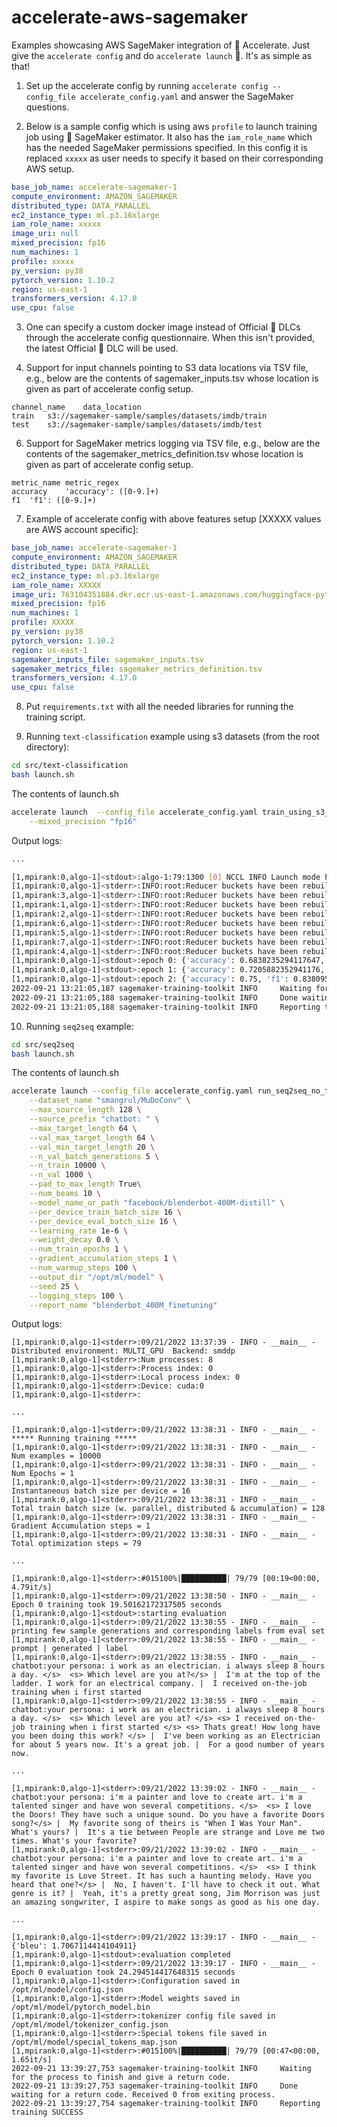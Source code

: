 # accelerate-aws-sagemaker
Examples showcasing AWS SageMaker integration of 🤗 Accelerate. Just give the `accelerate config` and do `accelerate launch` 🚀. It's as simple as that!

1. Set up the accelerate config by running `accelerate config --config_file accelerate_config.yaml` and answer the SageMaker questions.

2. Below is a sample config which is using aws `profile` to launch training job using 🤗 SageMaker estimator. It also has the `iam_role_name` which has the needed SageMaker permissions specified. In this config it is replaced `xxxxx` as user needs to specify it based on their corresponding AWS setup.

```yaml
base_job_name: accelerate-sagemaker-1
compute_environment: AMAZON_SAGEMAKER
distributed_type: DATA_PARALLEL
ec2_instance_type: ml.p3.16xlarge
iam_role_name: xxxxx
image_uri: null
mixed_precision: fp16
num_machines: 1
profile: xxxxx
py_version: py38
pytorch_version: 1.10.2
region: us-east-1
transformers_version: 4.17.0
use_cpu: false
```
3. One can specify a custom docker image instead of Official 🤗 DLCs through the accelerate config questionnaire. When this isn't provided, the latest Official 🤗 DLC will be used.

4. Support for input channels pointing to S3 data locations via TSV file, e.g., below are the contents of sagemaker_inputs.tsv whose location is given as part of accelerate config setup.
```tsv
channel_name	data_location
train	s3://sagemaker-sample/samples/datasets/imdb/train
test	s3://sagemaker-sample/samples/datasets/imdb/test
```

6. Support for SageMaker metrics logging via TSV file, e.g., below are the contents of the sagemaker_metrics_definition.tsv whose location is given as part of accelerate config setup.
```tsv
metric_name	metric_regex
accuracy	'accuracy': ([0-9.]+)
f1	'f1': ([0-9.]+)
```

7. Example of accelerate config with above features setup [XXXXX values are AWS account specific]:
```yaml
base_job_name: accelerate-sagemaker-1
compute_environment: AMAZON_SAGEMAKER
distributed_type: DATA_PARALLEL
ec2_instance_type: ml.p3.16xlarge
iam_role_name: XXXXX
image_uri: 763104351884.dkr.ecr.us-east-1.amazonaws.com/huggingface-pytorch-training:1.8.1-transformers4.10.2-gpu-py36-cu111-ubuntu18.04
mixed_precision: fp16
num_machines: 1
profile: XXXXX
py_version: py38
pytorch_version: 1.10.2
region: us-east-1
sagemaker_inputs_file: sagemaker_inputs.tsv
sagemaker_metrics_file: sagemaker_metrics_definition.tsv
transformers_version: 4.17.0
use_cpu: false
```
8. Put `requirements.txt` with all the needed libraries for running the training script.

9. Running `text-classification` example using s3 datasets (from the root directory):
```bash
cd src/text-classification
bash launch.sh
```
The contents of launch.sh
```bash
accelerate launch  --config_file accelerate_config.yaml train_using_s3_data.py \
    --mixed_precision "fp16"
```
Output logs:
```bash
...

[1,mpirank:0,algo-1]<stdout>:algo-1:79:1300 [0] NCCL INFO Launch mode Parallel
[1,mpirank:0,algo-1]<stderr>:INFO:root:Reducer buckets have been rebuilt in this iteration.
[1,mpirank:3,algo-1]<stderr>:INFO:root:Reducer buckets have been rebuilt in this iteration.
[1,mpirank:1,algo-1]<stderr>:INFO:root:Reducer buckets have been rebuilt in this iteration.
[1,mpirank:2,algo-1]<stderr>:INFO:root:Reducer buckets have been rebuilt in this iteration.
[1,mpirank:6,algo-1]<stderr>:INFO:root:Reducer buckets have been rebuilt in this iteration.
[1,mpirank:5,algo-1]<stderr>:INFO:root:Reducer buckets have been rebuilt in this iteration.
[1,mpirank:7,algo-1]<stderr>:INFO:root:Reducer buckets have been rebuilt in this iteration.
[1,mpirank:4,algo-1]<stderr>:INFO:root:Reducer buckets have been rebuilt in this iteration.
[1,mpirank:0,algo-1]<stdout>:epoch 0: {'accuracy': 0.6838235294117647, 'f1': 0.8122270742358079}
[1,mpirank:0,algo-1]<stdout>:epoch 1: {'accuracy': 0.7205882352941176, 'f1': 0.8256880733944955}
[1,mpirank:0,algo-1]<stdout>:epoch 2: {'accuracy': 0.75, 'f1': 0.838095238095238}
2022-09-21 13:21:05,187 sagemaker-training-toolkit INFO     Waiting for the process to finish and give a return code.
2022-09-21 13:21:05,188 sagemaker-training-toolkit INFO     Done waiting for a return code. Received 0 from exiting process.
2022-09-21 13:21:05,188 sagemaker-training-toolkit INFO     Reporting training SUCCESS
```


10. Running `seq2seq` example:
```bash
cd src/seq2seq
bash launch.sh
```
The contents of launch.sh
```bash
accelerate launch --config_file accelerate_config.yaml run_seq2seq_no_trainer.py \
    --dataset_name "smangrul/MuDoConv" \
    --max_source_length 128 \
    --source_prefix "chatbot: " \
    --max_target_length 64 \
    --val_max_target_length 64 \
    --val_min_target_length 20 \
    --n_val_batch_generations 5 \
    --n_train 10000 \
    --n_val 1000 \
    --pad_to_max_length True\
    --num_beams 10 \
    --model_name_or_path "facebook/blenderbot-400M-distill" \
    --per_device_train_batch_size 16 \
    --per_device_eval_batch_size 16 \
    --learning_rate 1e-6 \
    --weight_decay 0.0 \
    --num_train_epochs 1 \
    --gradient_accumulation_steps 1 \
    --num_warmup_steps 100 \
    --output_dir "/opt/ml/model" \
    --seed 25 \
    --logging_steps 100 \
    --report_name "blenderbot_400M_finetuning"
```
Output logs:
```
[1,mpirank:0,algo-1]<stderr>:09/21/2022 13:37:39 - INFO - __main__ - Distributed environment: MULTI_GPU  Backend: smddp
[1,mpirank:0,algo-1]<stderr>:Num processes: 8
[1,mpirank:0,algo-1]<stderr>:Process index: 0
[1,mpirank:0,algo-1]<stderr>:Local process index: 0
[1,mpirank:0,algo-1]<stderr>:Device: cuda:0
[1,mpirank:0,algo-1]<stderr>:

...

[1,mpirank:0,algo-1]<stderr>:09/21/2022 13:38:31 - INFO - __main__ - ***** Running training *****
[1,mpirank:0,algo-1]<stderr>:09/21/2022 13:38:31 - INFO - __main__ -   Num examples = 10000
[1,mpirank:0,algo-1]<stderr>:09/21/2022 13:38:31 - INFO - __main__ -   Num Epochs = 1
[1,mpirank:0,algo-1]<stderr>:09/21/2022 13:38:31 - INFO - __main__ -   Instantaneous batch size per device = 16
[1,mpirank:0,algo-1]<stderr>:09/21/2022 13:38:31 - INFO - __main__ -   Total train batch size (w. parallel, distributed & accumulation) = 128
[1,mpirank:0,algo-1]<stderr>:09/21/2022 13:38:31 - INFO - __main__ -   Gradient Accumulation steps = 1
[1,mpirank:0,algo-1]<stderr>:09/21/2022 13:38:31 - INFO - __main__ -   Total optimization steps = 79

...

[1,mpirank:0,algo-1]<stderr>:#015100%|██████████| 79/79 [00:19<00:00,  4.79it/s]
[1,mpirank:0,algo-1]<stderr>:09/21/2022 13:38:50 - INFO - __main__ - Epoch 0 training took 19.50162172317505 seconds
[1,mpirank:0,algo-1]<stdout>:starting evaluation
[1,mpirank:0,algo-1]<stderr>:09/21/2022 13:38:55 - INFO - __main__ - printing few sample generations and corresponding labels from eval set
[1,mpirank:0,algo-1]<stderr>:09/21/2022 13:38:55 - INFO - __main__ - prompt | generated | label
[1,mpirank:0,algo-1]<stderr>:09/21/2022 13:38:55 - INFO - __main__ - chatbot:your persona: i work as an electrician. i always sleep 8 hours a day. </s>  <s> Which level are you at?</s> |  I'm at the top of the ladder. I work for an electrical company. |  I received on-the-job training when i first started
[1,mpirank:0,algo-1]<stderr>:09/21/2022 13:38:55 - INFO - __main__ - chatbot:your persona: i work as an electrician. i always sleep 8 hours a day. </s>  <s> Which level are you at? </s> <s> I received on-the-job training when i first started </s> <s> Thats great! How long have you been doing this work? </s> |  I've been working as an Electrician for about 5 years now. It's a great job. |  For a good number of years now.

... 

[1,mpirank:0,algo-1]<stderr>:09/21/2022 13:39:02 - INFO - __main__ - chatbot:your persona: i'm a painter and love to create art. i'm a talented singer and have won several competitions. </s>  <s> I love the Doors! They have such a unique sound. Do you have a favorite Doors song?</s> |  My favorite song of theirs is "When I Was Your Man". What's yours? |  It's a tie between People are strange and Love me two times. What's your favorite?
[1,mpirank:0,algo-1]<stderr>:09/21/2022 13:39:02 - INFO - __main__ - chatbot:your persona: i'm a painter and love to create art. i'm a talented singer and have won several competitions. </s>  <s> I think my favorite is Love Street. It has such a haunting melody. Have you heard that one?</s> |  No, I haven't. I'll have to check it out. What genre is it? |  Yeah, it's a pretty great song, Jim Morrison was just an amazing songwriter, I aspire to make songs as good as his one day.

...

[1,mpirank:0,algo-1]<stderr>:09/21/2022 13:39:17 - INFO - __main__ - {'bleu': 1.7067114414104911}
[1,mpirank:0,algo-1]<stdout>:evaluation completed
[1,mpirank:0,algo-1]<stderr>:09/21/2022 13:39:17 - INFO - __main__ - Epoch 0 evaluation took 24.294514417648315 seconds
[1,mpirank:0,algo-1]<stderr>:Configuration saved in /opt/ml/model/config.json
[1,mpirank:0,algo-1]<stderr>:Model weights saved in /opt/ml/model/pytorch_model.bin
[1,mpirank:0,algo-1]<stderr>:tokenizer config file saved in /opt/ml/model/tokenizer_config.json
[1,mpirank:0,algo-1]<stderr>:Special tokens file saved in /opt/ml/model/special_tokens_map.json
[1,mpirank:0,algo-1]<stderr>:#015100%|██████████| 79/79 [00:47<00:00,  1.65it/s]
2022-09-21 13:39:27,753 sagemaker-training-toolkit INFO     Waiting for the process to finish and give a return code.
2022-09-21 13:39:27,753 sagemaker-training-toolkit INFO     Done waiting for a return code. Received 0 from exiting process.
2022-09-21 13:39:27,754 sagemaker-training-toolkit INFO     Reporting training SUCCESS
```


